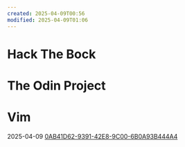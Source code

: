 ```yaml
---
created: 2025-04-09T00:56
modified: 2025-04-09T01:06
---
```

# Hack The Bock 

# The Odin Project

# Vim
2025-04-09 [0AB41D62-9391-42E8-9C00-6B0A93B444A4](0AB41D62-9391-42E8-9C00-6B0A93B444A4.md)

